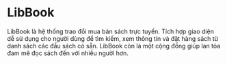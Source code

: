 # LibBook
LibBook là hệ thống trao đổi mua bán sách trực tuyến. Tích hợp giao diện dễ sử dụng cho người dùng để tìm kiếm, xem thông tin và đặt hàng sách từ danh sách các đầu sách có sẵn. LibBook còn là một cộng đồng  giúp lan tỏa đam mê đọc sách đến với nhiều người hơn.
